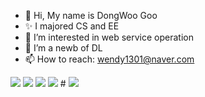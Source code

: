 - 👋 Hi, My name is DongWoo Goo
- ✨ I majored CS and EE
- 👀 I’m interested in web service operation
- 🌱 I’m a newb of DL
- 📫 How to reach: wendy1301@naver.com


<img src="https://img.shields.io/badge/Python-3776AB?style=for-the-badge&logo=Python&logoColor=white">

<img src="https://img.shields.io/badge/PyTorch-EE4C2C?style=for-the-badge&logo=PyTorch&logoColor=white">

<img src="https://img.shields.io/badge/C-A8B9CC?style=for-the-badge&logo=c++&logoColor=white">

<img src="https://img.shields.io/badge/C++-00599C?style=for-the-badge&logo=c++&logoColor=white">
#
<img src="https://img.shields.io/badge/Spring Boot-6DB33F?style=for-the-badge&logo=springboot&logoColor=white">

